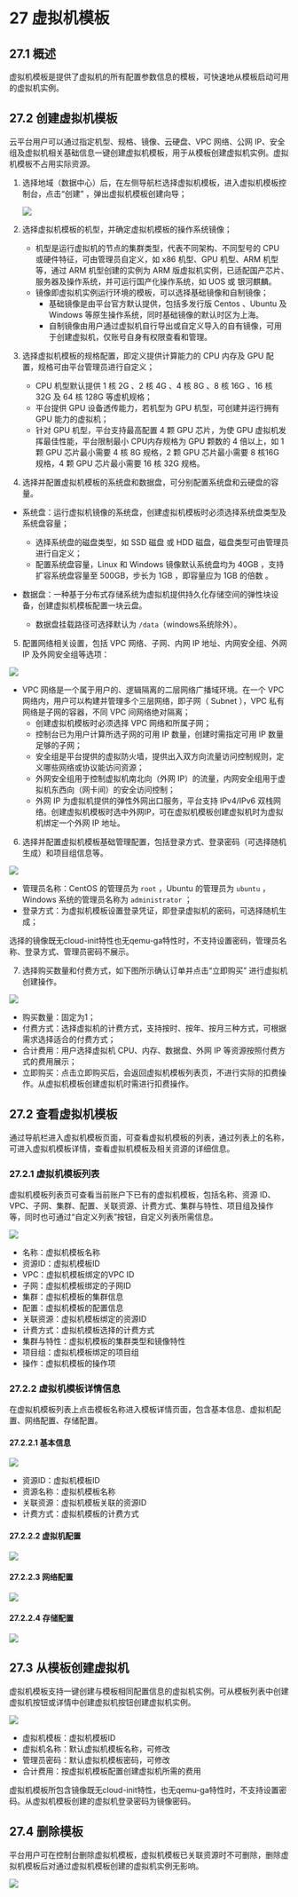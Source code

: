 # 27 虚拟机模板

## 27.1 概述

虚拟机模板是提供了虚拟机的所有配置参数信息的模板，可快速地从模板启动可用的虚拟机实例。

## 27.2 创建虚拟机模板

云平台用户可以通过指定机型、规格、镜像、云硬盘、VPC 网络、公网 IP、安全组及虚拟机相关基础信息一键创建虚拟机模板，用于从模板创建虚拟机实例。虚拟机模板不占用实际资源。

1. 选择地域（数据中心）后，在左侧导航栏选择虚拟机模板，进入虚拟机模板控制台，点击“创建” ，弹出虚拟机模板创建向导；

   ![](../images/userguide/tbase_1.png)

2. 选择虚拟机模板的机型，并确定虚拟机模板的操作系统镜像；

   * 机型是运行虚拟机的节点的集群类型，代表不同架构、不同型号的 CPU 或硬件特征，可由管理员自定义，如 x86 机型、GPU 机型、ARM 机型等，通过 ARM 机型创建的实例为 ARM 版虚拟机实例，已适配国产芯片、服务器及操作系统，并可运行国产化操作系统，如 UOS 或 银河麒麟。
   * 镜像即虚拟机实例运行环境的模板，可以选择基础镜像和自制镜像；
     * 基础镜像是由平台官方默认提供，包括多发行版 Centos 、Ubuntu 及 Windows 等原生操作系统，同时基础镜像的默认时区为上海。
     * 自制镜像由用户通过虚拟机自行导出或自定义导入的自有镜像，可用于创建虚拟机，仅账号自身有权限查看和管理。
   
3. 选择虚拟机模板的规格配置，即定义提供计算能力的 CPU 内存及 GPU 配置，规格可由平台管理员进行自定义；

   * CPU 机型默认提供 1 核 2G 、2 核 4G 、4 核 8G 、8 核 16G 、16 核 32G 及 64 核 128G 等虚机规格；
   * 平台提供 GPU 设备透传能力，若机型为 GPU 机型，可创建并运行拥有 GPU 能力的虚拟机；
   * 针对 GPU 机型，平台支持最高配置 4 颗 GPU 芯片，为使 GPU 虚拟机发挥最佳性能，平台限制最小 CPU内存规格为 GPU 颗数的 4 倍以上，如 1 颗 GPU 芯片最小需要 4 核 8G 规格，2 颗 GPU 芯片最小需要 8 核16G 规格，4 颗 GPU 芯片最小需要 16 核 32G 规格。

4. 选择并配置虚拟机模板的系统盘和数据盘，可分别配置系统盘和云硬盘的容量。

  * 系统盘：运行虚拟机镜像的系统盘，创建虚拟机模板时必须选择系统盘类型及系统盘容量；
      * 选择系统盘的磁盘类型，如 SSD 磁盘 或 HDD 磁盘，磁盘类型可由管理员进行自定义；
      * 配置系统盘容量，Linux 和 Windows 镜像默认系统盘均为 40GB ，支持扩容系统盘容量至 500GB，步长为 1GB ，即容量应为 1GB 的倍数 。

  * 数据盘：一种基于分布式存储系统为虚拟机提供持久化存储空间的弹性块设备，创建虚拟机模板配置一块云盘。
     * 数据盘挂载路径可选择默认为 `/data`（windows系统除外）。

5. 配置网络相关设置，包括 VPC 网络、子网、内网 IP 地址、内网安全组、外网 IP 及外网安全组等选项：

  ![](../images/userguide/tbase_2.png)

  * VPC 网络是一个属于用户的、逻辑隔离的二层网络广播域环境。在一个 VPC 网络内，用户可以构建并管理多个三层网络，即子网（ Subnet ），VPC 私有网络是子网的容器，不同 VPC 间网络绝对隔离；
      * 创建虚拟机模板时必须选择 VPC 网络和所属子网；
      * 控制台已为用户计算所选子网的可用 IP 数量，创建时需指定可用 IP 数量足够的子网；
      * 安全组是平台提供的虚拟防火墙，提供出入双方向流量访问控制规则，定义哪些网络或协议能访问资源；
      * 外网安全组用于控制虚拟机南北向（外网 IP）的流量，内网安全组用于虚拟机东西向（网卡间）的安全访问控制；
      * 外网 IP 为虚拟机提供的弹性外网出口服务，平台支持 IPv4/IPv6  双栈网络。创建虚拟机模板时选中外网IP，可在虚拟机模板创建虚拟机时为虚拟机绑定一个外网 IP 地址。

6. 选择并配置虚拟机模板基础管理配置，包括登录方式、登录密码（可选择随机生成）和项目组信息等。

  ![](../images/userguide/tbase_3.png)

  * 管理员名称：CentOS 的管理员为 `root` ，Ubuntu 的管理员为 `ubuntu` ，Windows 系统的管理员名称为  `administrator` ；
  * 登录方式：为虚拟机模板设置登录凭证，即登录虚拟机的密码，可选择随机生成； 

  选择的镜像既无cloud-init特性也无qemu-ga特性时，不支持设置密码，管理员名称、登录方式、管理员密码不展示。

7. 选择购买数量和付费方式，如下图所示确认订单并点击“立即购买” 进行虚拟机创建操作。

  ![](../images/userguide/tbase_4.png)

  * 购买数量：固定为1；
  * 付费方式：选择虚拟机的计费方式，支持按时、按年、按月三种方式，可根据需求选择适合的付费方式；
  * 合计费用：用户选择虚拟机 CPU、内存、数据盘、外网 IP 等资源按照付费方式的费用展示；
  * 立即购买：点击立即购买后，会返回虚拟机模板列表页，不进行实际的扣费操作。从虚拟机模板创建虚拟机时需进行扣费操作。 

  ## 27.2 查看虚拟机模板

   通过导航栏进入虚拟机模板页面，可查看虚拟机模板的列表，通过列表上的名称，可进入虚拟机模板详情，查看虚拟机模板及相关资源的详细信息。

  ### 27.2.1 虚拟机模板列表

   虚拟机模板列表页可查看当前账户下已有的虚拟机模板，包括名称、资源 ID、VPC、子网、集群、配置、关联资源、计费方式、集群与特性、项目组及操作等，同时也可通过“自定义列表”按钮，自定义列表所需信息。

   ![](../images/userguide/tlist.png)

   * 名称：虚拟机模板名称
   * 资源ID：虚拟机模板ID
   * VPC：虚拟机模板绑定的VPC ID
   * 子网：虚拟机模板绑定的子网ID
   * 集群：虚拟机模板的集群信息
   * 配置：虚拟机模板的配置信息
   * 关联资源：虚拟机模板绑定的资源ID
   * 计费方式：虚拟机模板选择的计费方式
   * 集群与特性：虚拟机模板的集群类型和镜像特性
   * 项目组：虚拟机模板绑定的项目组
   * 操作：虚拟机模板的操作项

  ### 27.2.2 虚拟机模板详情信息

   在虚拟机模板列表上点击模板名称进入模板详情页面，包含基本信息、虚拟机配置、网络配置、存储配置。

  #### 27.2.2.1 基本信息

  ![](../images/userguide/tdetail_1.png)

  * 资源ID：虚拟机模板ID
  * 资源名称：虚拟机模板名称
  * 关联资源：虚拟机模板关联的资源ID
  * 计费方式：虚拟机模板的计费方式

  #### 27.2.2.2 虚拟机配置

  ![](../images/userguide/tdetail_2.png)

  #### 27.2.2.3 网络配置

  ![](../images/userguide/tdetail_3.png)

  #### 27.2.2.4 存储配置

  ![](../images/userguide/tdetail_4.png)

  ## 27.3 从模板创建虚拟机

  虚拟机模板支持一键创建与模板相同配置信息的虚拟机实例。可从模板列表中创建虚拟机按钮或详情中创建虚拟机按钮创建虚拟机实例。

  ![](../images/userguide/tcreate.png)

  * 虚拟机模板：虚拟机模板ID
  * 虚拟机名称：默认虚拟机模板名称，可修改
  * 管理员密码：默认虚拟机模板密码，可修改
  * 合计费用：按虚拟机模板配置创建虚拟机所需的费用

  虚拟机模板所包含镜像既无cloud-init特性，也无qemu-ga特性时，不支持设置密码。从虚拟机模板创建的虚拟机登录密码为镜像密码。

  ## 27.4 删除模板

  平台用户可在控制台删除虚拟机模板，虚拟机模板已关联资源时不可删除，删除虚拟机模板后对通过虚拟机模板创建的虚拟机实例无影响。

  ![](../images/userguide/tdelete.png)

